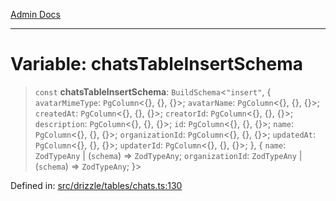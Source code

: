 [Admin Docs](/)

***

# Variable: chatsTableInsertSchema

> `const` **chatsTableInsertSchema**: `BuildSchema`\<`"insert"`, \{ `avatarMimeType`: `PgColumn`\<\{\}, \{\}, \{\}\>; `avatarName`: `PgColumn`\<\{\}, \{\}, \{\}\>; `createdAt`: `PgColumn`\<\{\}, \{\}, \{\}\>; `creatorId`: `PgColumn`\<\{\}, \{\}, \{\}\>; `description`: `PgColumn`\<\{\}, \{\}, \{\}\>; `id`: `PgColumn`\<\{\}, \{\}, \{\}\>; `name`: `PgColumn`\<\{\}, \{\}, \{\}\>; `organizationId`: `PgColumn`\<\{\}, \{\}, \{\}\>; `updatedAt`: `PgColumn`\<\{\}, \{\}, \{\}\>; `updaterId`: `PgColumn`\<\{\}, \{\}, \{\}\>; \}, \{ `name`: `ZodTypeAny` \| (`schema`) => `ZodTypeAny`; `organizationId`: `ZodTypeAny` \| (`schema`) => `ZodTypeAny`; \}\>

Defined in: [src/drizzle/tables/chats.ts:130](https://github.com/syedali237/talawa-api/blob/98bc58250f2ff99b91cd3ae158cc2ad171f7d560/src/drizzle/tables/chats.ts#L130)
